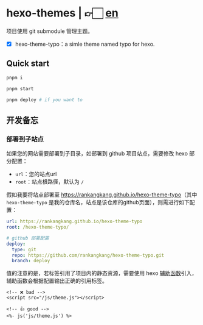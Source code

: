 # hexo-themes | 👉🏻 [en](./README.en.md)

项目使用 git submodule 管理主题。

- [x] hexo-theme-typo：a simle theme named typo for hexo.

## Quick start

```bash
pnpm i

pnpm start

pnpm deploy # if you want to
```

## 开发备忘

### 部署到子站点

如果您的网站需要部署到子目录，如部署到 github 项目站点，需要修改 hexo 部分配置：

- `url`：您的站点url
- `root`：站点根路径，默认为 `/`

假如我要将站点部署至 <https://rankangkang.github.io/hexo-theme-typo>（其中 `hexo-theme-typo` 是我的仓库名，站点是该仓库的github页面），则需进行如下配置：

```yaml _config.yaml
url: https://rankangkang.github.io/hexo-theme-typo
root: /hexo-theme-typo/

# github 部署配置
deploy:
  type: git
  repo: https://github.com/rankangkang/hexo-theme-typo.git
  branch: deploy
```

值的注意的是，若标签引用了项目内的静态资源，需要使用 hexo [辅助函数](https://hexo.io/zh-cn/docs/helpers#js)引入，辅助函数会根据配置输出正确的引用标签。

```ejs
<!-- ❌ bad -->
<script src="/js/theme.js"></script>

<!-- 👍 good -->
<%- js('js/theme.js') %>
```
